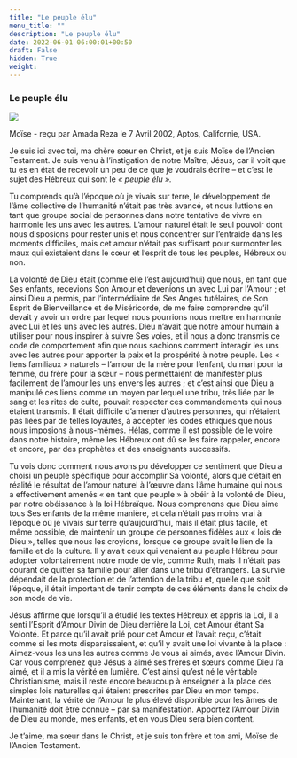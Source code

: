 ```yaml
---
title: "Le peuple élu"
menu_title: ""
description: "Le peuple élu"
date: 2022-06-01 06:00:01+00:50
draft: False
hidden: True
weight:
---
```

### Le peuple élu

![](/fr-contemporary-messages/fr-contemporary-messages-by-date-order/fr-contemporary-messages-2002/fr-moise.jpg)

Moïse - reçu par Amada Reza le 7 Avril 2002, Aptos, Californie, USA.

Je suis ici avec toi, ma chère sœur en Christ, et je suis Moïse de l’Ancien Testament. Je suis venu à l’instigation de notre Maître, Jésus, car il voit que tu es en état de recevoir un peu de ce que je voudrais écrire – et c’est le sujet des Hébreux qui sont le *« peuple élu ».*

Tu comprends qu’à l’époque où je vivais sur terre, le développement de l’âme collective de l’humanité n’était pas très avancé, et nous luttions en tant que groupe social de personnes dans notre tentative de vivre en harmonie les uns avec les autres. L’amour naturel était le seul pouvoir dont nous disposions pour rester unis et nous concentrer sur l’entraide dans les moments difficiles, mais cet amour n’était pas suffisant pour surmonter les maux qui existaient dans le cœur et l’esprit de tous les peuples, Hébreux ou non.

La volonté de Dieu était (comme elle l’est aujourd’hui) que nous, en tant que Ses enfants, recevions Son Amour et devenions un avec Lui par l’Amour ; et ainsi Dieu a permis, par l’intermédiaire de Ses Anges tutélaires, de Son Esprit de Bienveillance et de Miséricorde, de me faire comprendre qu’il devait y avoir un ordre par lequel nous pourrions nous mettre en harmonie avec Lui et les uns avec les autres. Dieu n’avait que notre amour humain à utiliser pour nous inspirer à suivre Ses voies, et il nous a donc transmis ce code de comportement afin que nous sachions comment interagir les uns avec les autres pour apporter la paix et la prospérité à notre peuple. Les « liens familiaux » naturels – l’amour de la mère pour l’enfant, du mari pour la femme, du frère pour la sœur – nous permettaient de manifester plus facilement de l’amour les uns envers les autres ; et c’est ainsi que Dieu a manipulé ces liens comme un moyen par lequel une tribu, très liée par le sang et les rites de culte, pouvait respecter ces commandements qui nous étaient transmis. Il était difficile d’amener d’autres personnes, qui n’étaient pas liées par de telles loyautés, à accepter les codes éthiques que nous nous imposions à nous-mêmes. Hélas, comme il est possible de le voire dans notre histoire, même les Hébreux ont dû se les faire rappeler, encore et encore, par des prophètes et des enseignants successifs.

Tu vois donc comment nous avons pu développer ce sentiment que Dieu a choisi un peuple spécifique pour accomplir Sa volonté, alors que c’était en réalité le résultat de l’amour naturel à l’œuvre dans l’âme humaine qui nous a effectivement amenés « en tant que peuple » à obéir à la volonté de Dieu, par notre obéissance à la loi Hébraïque. Nous comprenons que Dieu aime tous Ses enfants de la même manière, et cela n’était pas moins vrai à l’époque où je vivais sur terre qu’aujourd’hui, mais il était plus facile, et même possible, de maintenir un groupe de personnes fidèles aux « lois de Dieu », telles que nous les croyions, lorsque ce groupe avait le lien de la famille et de la culture. Il y avait ceux qui venaient au peuple Hébreu pour adopter volontairement notre mode de vie, comme Ruth, mais il n’était pas courant de quitter sa famille pour aller dans une tribu d’étrangers. La survie dépendait de la protection et de l’attention de la tribu et, quelle que soit l’époque, il était important de tenir compte de ces éléments dans le choix de son mode de vie.

Jésus affirme que lorsqu’il a étudié les textes Hébreux et appris la Loi, il a senti l’Esprit d’Amour Divin de Dieu derrière la Loi, cet Amour étant Sa Volonté. Et parce qu’il avait prié pour cet Amour et l’avait reçu, c’était comme si les mots disparaissaient, et qu’il y avait une loi vivante à la place : Aimez-vous les uns les autres comme Je vous ai aimés, avec l’Amour Divin. Car vous comprenez que Jésus a aimé ses frères et sœurs comme Dieu l’a aimé, et il a mis la vérité en lumière. C’est ainsi qu’est né le véritable Christianisme, mais il reste encore beaucoup à enseigner à la place des simples lois naturelles qui étaient prescrites par Dieu en mon temps. Maintenant, la vérité de l’Amour le plus élevé disponible pour les âmes de l’humanité doit être connue – par sa manifestation. Apportez l’Amour Divin de Dieu au monde, mes enfants, et en vous Dieu sera bien content.

Je t’aime, ma sœur dans le Christ, et je suis ton frère et ton ami, Moïse de l’Ancien Testament.